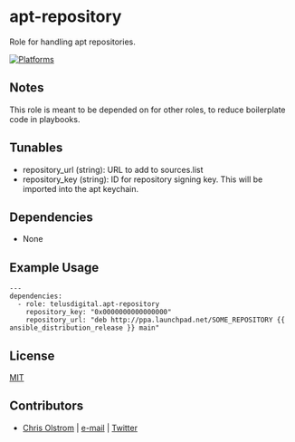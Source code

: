 # apt-repository

Role for handling apt repositories.

[![Platforms](http://img.shields.io/badge/platforms-ubuntu-lightgrey.svg?style=flat)](#)

Notes
-----
This role is meant to be depended on for other roles, to reduce boilerplate code in playbooks.

Tunables
--------
* repository_url (string): URL to add to sources.list
* repository_key (string): ID for repository signing key. This will be imported into the apt keychain.

Dependencies
------------
* None

Example Usage
-------------
    ---
    dependencies:
      - role: telusdigital.apt-repository
        repository_key: "0x0000000000000000"
        repository_url: "deb http://ppa.launchpad.net/SOME_REPOSITORY {{ ansible_distribution_release }} main"

License
-------
[MIT](https://tldrlegal.com/license/mit-license)

Contributors
------------
* [Chris Olstrom](https://colstrom.github.io/) | [e-mail](mailto:chris@olstrom.com) | [Twitter](https://twitter.com/ChrisOlstrom)

